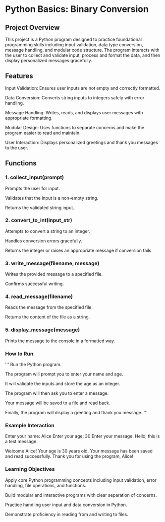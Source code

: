 # Python Basics: Binary Conversion

## Project Overview

This project is a Python program designed to practice foundational programming skills including input validation, data type conversion, message handling, and modular code structure. The program interacts with the user to collect and validate input, process and format the data, and then display personalized messages gracefully.

## Features

Input Validation: Ensures user inputs are not empty and correctly formatted.

Data Conversion: Converts string inputs to integers safely with error handling.

Message Handling: Writes, reads, and displays user messages with appropriate formatting.

Modular Design: Uses functions to separate concerns and make the program easier to read and maintain.

User Interaction: Displays personalized greetings and thank you messages to the user.

## Functions
### 1. collect_input(prompt)

Prompts the user for input.

Validates that the input is a non-empty string.

Returns the validated string input.

### 2. convert_to_int(input_str)

Attempts to convert a string to an integer.

Handles conversion errors gracefully.

Returns the integer or raises an appropriate message if conversion fails.

### 3. write_message(filename, message)

Writes the provided message to a specified file.

Confirms successful writing.

### 4. read_message(filename)

Reads the message from the specified file.

Returns the content of the file as a string.

### 5. display_message(message)

Prints the message to the console in a formatted way.

### How to Run

''' Run the Python program.

The program will prompt you to enter your name and age.

It will validate the inputs and store the age as an integer.

The program will then ask you to enter a message.

Your message will be saved to a file and read back.

Finally, the program will display a greeting and thank you message.
'''

### Example Interaction
Enter your name: Alice
Enter your age: 30
Enter your message: Hello, this is a test message.

Welcome Alice!
Your age is 30 years old.
Your message has been saved and read successfully.
Thank you for using the program, Alice!

### Learning Objectives

Apply core Python programming concepts including input validation, error handling, file operations, and functions.

Build modular and interactive programs with clear separation of concerns.

Practice handling user input and data conversion in Python.

Demonstrate proficiency in reading from and writing to files.
